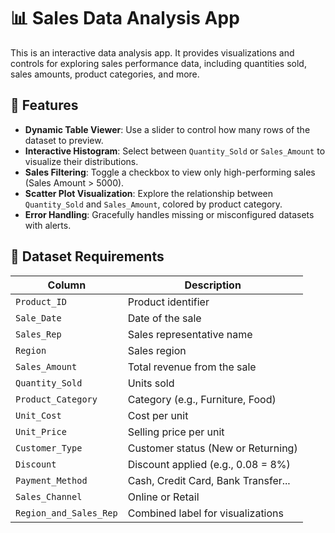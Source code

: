 # 📊 Sales Data Analysis App

This is an interactive data analysis app. It provides visualizations and controls for exploring sales performance data, including quantities sold, sales amounts, product categories, and more.

## 🔧 Features

- **Dynamic Table Viewer**: Use a slider to control how many rows of the dataset to preview.
- **Interactive Histogram**: Select between `Quantity_Sold` or `Sales_Amount` to visualize their distributions.
- **Sales Filtering**: Toggle a checkbox to view only high-performing sales (Sales Amount > 5000).
- **Scatter Plot Visualization**: Explore the relationship between `Quantity_Sold` and `Sales_Amount`, colored by product category.
- **Error Handling**: Gracefully handles missing or misconfigured datasets with alerts.

## 📁 Dataset Requirements


| Column              | Description                         |
|---------------------|-------------------------------------|
| `Product_ID`        | Product identifier                  |
| `Sale_Date`         | Date of the sale                    |
| `Sales_Rep`         | Sales representative name           |
| `Region`            | Sales region                        |
| `Sales_Amount`      | Total revenue from the sale         |
| `Quantity_Sold`     | Units sold                          |
| `Product_Category`  | Category (e.g., Furniture, Food)     |
| `Unit_Cost`         | Cost per unit                       |
| `Unit_Price`        | Selling price per unit              |
| `Customer_Type`     | Customer status (New or Returning)  |
| `Discount`          | Discount applied (e.g., 0.08 = 8%)  |
| `Payment_Method`    | Cash, Credit Card, Bank Transfer... |
| `Sales_Channel`     | Online or Retail                    |
| `Region_and_Sales_Rep` | Combined label for visualizations |


